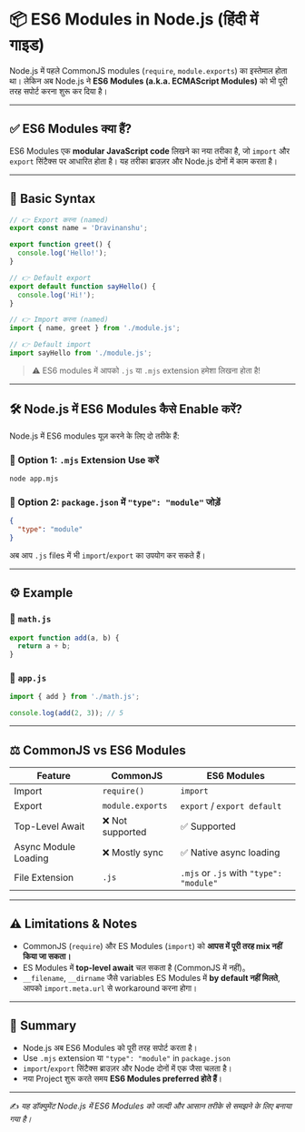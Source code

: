 # 📦 ES6 Modules in Node.js (हिंदी में गाइड)

Node.js में पहले CommonJS modules (`require`, `module.exports`) का इस्तेमाल होता था। लेकिन अब Node.js ने **ES6 Modules (a.k.a. ECMAScript Modules)** को भी पूरी तरह सपोर्ट करना शुरू कर दिया है।

---

## ✅ ES6 Modules क्या हैं?

ES6 Modules एक **modular JavaScript code** लिखने का नया तरीका है, जो `import` और `export` सिंटैक्स पर आधारित होता है। यह तरीका ब्राउज़र और Node.js दोनों में काम करता है।

---

## 🔁 Basic Syntax

```js
// 👉 Export करना (named)
export const name = 'Dravinanshu';

export function greet() {
  console.log('Hello!');
}

// 👉 Default export
export default function sayHello() {
  console.log('Hi!');
}
```

```js
// 👉 Import करना (named)
import { name, greet } from './module.js';

// 👉 Default import
import sayHello from './module.js';
```

> ⚠️ ES6 modules में आपको `.js` या `.mjs` extension हमेशा लिखना होता है!

---

## 🛠️ Node.js में ES6 Modules कैसे Enable करें?

Node.js में ES6 modules यूज़ करने के लिए दो तरीके हैं:

### 🔹 Option 1: `.mjs` Extension Use करें

```bash
node app.mjs
```

### 🔹 Option 2: `package.json` में `"type": "module"` जोड़ें

```json
{
  "type": "module"
}
```

अब आप `.js` files में भी `import`/`export` का उपयोग कर सकते हैं।

---

## ⚙️ Example

### 📁 `math.js`

```js
export function add(a, b) {
  return a + b;
}
```

### 📁 `app.js`

```js
import { add } from './math.js';

console.log(add(2, 3)); // 5
```

---

## ⚖️ CommonJS vs ES6 Modules

| Feature              | CommonJS                     | ES6 Modules               |
|----------------------|------------------------------|---------------------------|
| Import               | `require()`                  | `import`                  |
| Export               | `module.exports`             | `export` / `export default` |
| Top-Level Await      | ❌ Not supported              | ✅ Supported               |
| Async Module Loading | ❌ Mostly sync               | ✅ Native async loading    |
| File Extension       | `.js`                        | `.mjs` or `.js` with `"type": "module"` |

---

## ⚠️ Limitations & Notes

- CommonJS (`require`) और ES Modules (`import`) को **आपस में पूरी तरह mix नहीं किया जा सकता।**
- ES Modules में **top-level await** चल सकता है (CommonJS में नहीं)。
- `__filename`, `__dirname` जैसे variables ES Modules में **by default नहीं मिलते**, आपको `import.meta.url` से workaround करना होगा।

---

## 📌 Summary

- Node.js अब ES6 Modules को पूरी तरह सपोर्ट करता है।
- Use `.mjs` extension या `"type": "module"` in `package.json`
- `import`/`export` सिंटैक्स ब्राउज़र और Node दोनों में एक जैसा चलता है।
- नया Project शुरू करते समय **ES6 Modules preferred होते हैं**।

---

✍️ *यह डॉक्युमेंट Node.js में ES6 Modules को जल्दी और आसान तरीके से समझने के लिए बनाया गया है।*